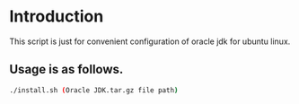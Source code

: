 # Introduction

This script is just for convenient configuration of oracle jdk for ubuntu linux.  

## Usage is as follows.  
```sh
./install.sh (Oracle JDK.tar.gz file path)
```
